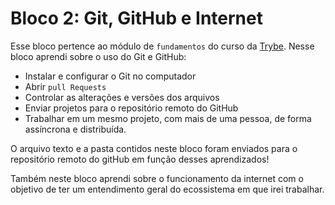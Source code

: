 # Bloco 2: Git, GitHub e Internet

Esse bloco pertence ao módulo de `fundamentos` do curso da [Trybe](https://www.betrybe.com/). Nesse bloco aprendi sobre o uso do Git e GitHub:
* Instalar e configurar o Git no computador
* Abrir `pull Requests`
* Controlar as alterações e versões dos arquivos
* Enviar projetos para o repositório remoto do GitHub 
* Trabalhar em um mesmo projeto, com mais de uma pessoa, de forma assíncrona e distribuída.

O arquivo texto e a pasta contidos neste bloco foram enviados para o repositório remoto do gitHub em função desses aprendizados!

Também neste bloco aprendi sobre o funcionamento da internet com o objetivo de ter um entendimento geral do ecossistema em que irei trabalhar.
